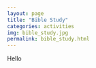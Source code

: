 ```yaml
---
layout: page
title: "Bible Study"
categories: activities
img: bible_study.jpg
permalink: bible_study.html
---
```

Hello